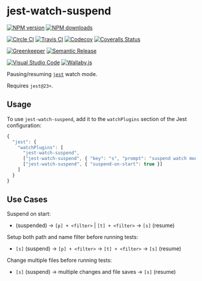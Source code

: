 # jest-watch-suspend

[![NPM version][npm-image]][npm-url]
[![NPM downloads][downloads-image]][downloads-url]

[![Circle CI][circleci-image]][circleci-url]
[![Travis CI][travis-image]][travis-url]
[![Codecov][codecov-image]][codecov-url]
[![Coveralls Status][coveralls-image]][coveralls-url]

[![Greenkeeper][greenkeeper-image]][greenkeeper-url]
[![Semantic Release][semantic-release-image]][semantic-release-url]

[![Visual Studio Code][vscode-image]][vscode-url]
[![Wallaby.js][wallaby-image]][wallaby-url]

Pausing/resuming [`jest`](https://jestjs.io/) watch mode.

Requires `jest@23+`.

## Usage

To use `jest-watch-suspend`,
add it to the `watchPlugins` section of the Jest configuration:

```js
{
  "jest": {
    "watchPlugins": [
      "jest-watch-suspend",
      ["jest-watch-suspend", { "key": "s", "prompt": "suspend watch mode" }]
      ["jest-watch-suspend", { "suspend-on-start": true }]
    ]
  }
}
```

## Use Cases

Suspend on start:

- (suspended) -> `[p] + <filter>` | `[t] + <filter>` -> `[s]` (resume)

Setup both path and name filter before running tests:

- `[s]` (suspend) -> `[p] + <filter>` -> `[t] + <filter>` -> `[s]` (resume)

Change multiple files before running tests:

- `[s]` (suspend) -> multiple changes and file saves -> `[s]` (resume)

[circleci-image]: https://circleci.com/gh/unional/jest-watch-suspend/tree/master.svg?style=shield
[circleci-url]: https://circleci.com/gh/unional/jest-watch-suspend/tree/master
[codecov-image]: https://codecov.io/gh/unional/jest-watch-suspend/branch/master/graph/badge.svg
[codecov-url]: https://codecov.io/gh/unional/jest-watch-suspend
[coveralls-image]: https://coveralls.io/repos/github/unional/jest-watch-suspend/badge.svg?branch=master
[coveralls-url]: https://coveralls.io/github/unional/jest-watch-suspend?branch=master
[downloads-image]: https://img.shields.io/npm/dm/jest-watch-suspend.svg?style=flat
[downloads-url]: https://npmjs.org/package/jest-watch-suspend
[greenkeeper-image]: https://badges.greenkeeper.io/unional/jest-watch-suspend.svg
[greenkeeper-url]: https://greenkeeper.io/
[npm-image]: https://img.shields.io/npm/v/jest-watch-suspend.svg?style=flat
[npm-url]: https://npmjs.org/package/jest-watch-suspend
[semantic-release-image]: https://img.shields.io/badge/%20%20%F0%9F%93%A6%F0%9F%9A%80-semantic--release-e10079.svg
[semantic-release-url]: https://github.com/semantic-release/semantic-release
[travis-image]: https://img.shields.io/travis/unional/jest-watch-suspend/master.svg?style=flat
[travis-url]: https://travis-ci.org/unional/jest-watch-suspend?branch=master
[vscode-image]: https://img.shields.io/badge/vscode-ready-green.svg
[vscode-url]: https://code.visualstudio.com/
[wallaby-image]: https://img.shields.io/badge/wallaby.js-configured-green.svg
[wallaby-url]: https://wallabyjs.com

